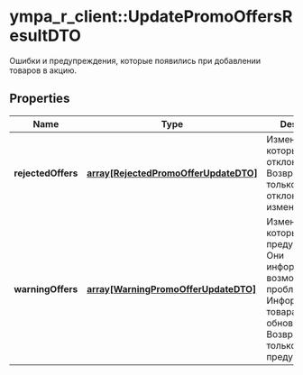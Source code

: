 # ympa_r_client::UpdatePromoOffersResultDTO

Ошибки и предупреждения, которые появились при добавлении товаров в акцию.

## Properties
Name | Type | Description | Notes
------------ | ------------- | ------------- | -------------
**rejectedOffers** | [**array[RejectedPromoOfferUpdateDTO]**](RejectedPromoOfferUpdateDTO.md) | Изменения, которые были отклонены.  Возвращается, только если есть отклоненные изменения.  | [optional] 
**warningOffers** | [**array[WarningPromoOfferUpdateDTO]**](WarningPromoOfferUpdateDTO.md) | Изменения, по которым есть предупреждения. Они информируют о возможных проблемах. Информация о товарах обновится.  Возвращается, только если есть предупреждения.  | [optional] 


